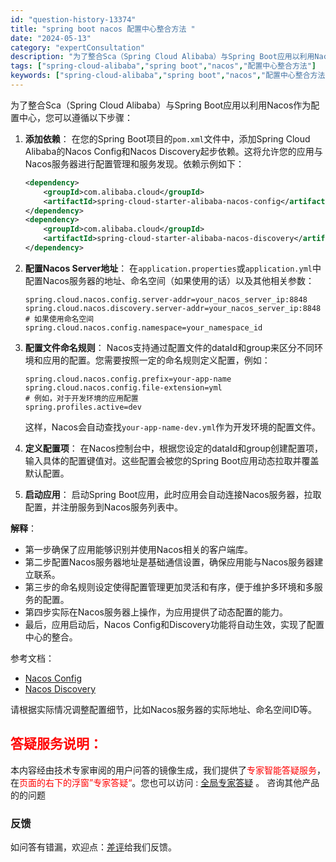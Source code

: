 ```yaml
---
id: "question-history-13374"
title: "spring boot nacos 配置中心整合方法 "
date: "2024-05-13"
category: "expertConsultation"
description: "为了整合Sca（Spring Cloud Alibaba）与Spring Boot应用以利用Nacos作为配置中心，您可以遵循以下步骤：1. **添加依赖**：   在您的Spring Boot项目的`pom.xml`文件中，添加Spring Cloud Alibaba的Nacos Config和N"
tags: ["spring-cloud-alibaba","spring boot","nacos","配置中心整合方法"]
keywords: ["spring-cloud-alibaba","spring boot","nacos","配置中心整合方法"]
---
```


为了整合Sca（Spring Cloud Alibaba）与Spring Boot应用以利用Nacos作为配置中心，您可以遵循以下步骤：

1. **添加依赖**：
   在您的Spring Boot项目的`pom.xml`文件中，添加Spring Cloud Alibaba的Nacos Config和Nacos Discovery起步依赖。这将允许您的应用与Nacos服务器进行配置管理和服务发现。依赖示例如下：
   ```xml
   <dependency>
       <groupId>com.alibaba.cloud</groupId>
       <artifactId>spring-cloud-starter-alibaba-nacos-config</artifactId>
   </dependency>
   <dependency>
       <groupId>com.alibaba.cloud</groupId>
       <artifactId>spring-cloud-starter-alibaba-nacos-discovery</artifactId>
   </dependency>
   ```
   
2. **配置Nacos Server地址**：
   在`application.properties`或`application.yml`中配置Nacos服务器的地址、命名空间（如果使用的话）以及其他相关参数：
   ```properties
   spring.cloud.nacos.config.server-addr=your_nacos_server_ip:8848
   spring.cloud.nacos.discovery.server-addr=your_nacos_server_ip:8848
   # 如果使用命名空间
   spring.cloud.nacos.config.namespace=your_namespace_id
   ```

3. **配置文件命名规则**：
   Nacos支持通过配置文件的dataId和group来区分不同环境和应用的配置。您需要按照一定的命名规则定义配置，例如：
   ```properties
   spring.cloud.nacos.config.prefix=your-app-name
   spring.cloud.nacos.config.file-extension=yml
   # 例如，对于开发环境的应用配置
   spring.profiles.active=dev
   ```
   这样，Nacos会自动查找`your-app-name-dev.yml`作为开发环境的配置文件。

4. **定义配置项**：
   在Nacos控制台中，根据您设定的dataId和group创建配置项，输入具体的配置键值对。这些配置会被您的Spring Boot应用动态拉取并覆盖默认配置。

5. **启动应用**：
   启动Spring Boot应用，此时应用会自动连接Nacos服务器，拉取配置，并注册服务到Nacos服务列表中。

**解释**：
- 第一步确保了应用能够识别并使用Nacos相关的客户端库。
- 第二步配置Nacos服务器地址是基础通信设置，确保应用能与Nacos服务器建立联系。
- 第三步的命名规则设定使得配置管理更加灵活和有序，便于维护多环境和多服务的配置。
- 第四步实际在Nacos服务器上操作，为应用提供了动态配置的能力。
- 最后，应用启动后，Nacos Config和Discovery功能将自动生效，实现了配置中心的整合。

参考文档：
- [Nacos Config](https://github.com/spring-cloud-incubator/spring-cloud-alibaba/wiki/Nacos-config)
- [Nacos Discovery](https://github.com/spring-cloud-incubator/spring-cloud-alibaba/wiki/Nacos-discovery)

请根据实际情况调整配置细节，比如Nacos服务器的实际地址、命名空间ID等。
## <font color="#FF0000">答疑服务说明：</font> 

本内容经由技术专家审阅的用户问答的镜像生成，我们提供了<font color="#FF0000">专家智能答疑服务</font>，在<font color="#FF0000">页面的右下的浮窗”专家答疑“</font>。您也可以访问 : [全局专家答疑](https://opensource.alibaba.com/chatBot) 。 咨询其他产品的的问题

### 反馈
如问答有错漏，欢迎点：[差评](https://ai.nacos.io/user/feedbackByEnhancerGradePOJOID?enhancerGradePOJOId=13380)给我们反馈。
